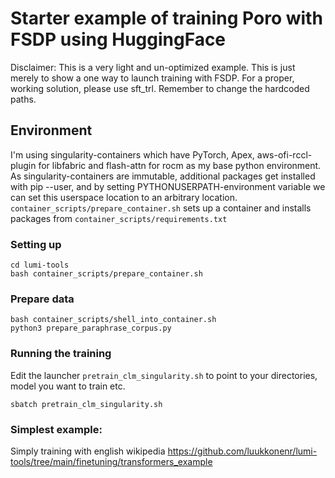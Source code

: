 # Starter example of training Poro with FSDP using HuggingFace 

Disclaimer: This is a very light and un-optimized example. This is just merely to show a one way to launch training with FSDP. For a proper, working solution, please use sft_trl.
Remember to change the hardcoded paths.

## Environment
I'm using singularity-containers which have PyTorch, Apex, aws-ofi-rccl-plugin for libfabric and flash-attn for rocm as my base python environment. As singularity-containers are immutable,
additional packages get installed with pip --user, and by setting PYTHONUSERPATH-environment variable we can set this userspace location to an arbitrary location. 
`container_scripts/prepare_container.sh` sets up a container and installs packages from `container_scripts/requirements.txt`

### Setting up
```git clone https://github.com/luukkonenr/lumi-tools.git
cd lumi-tools
bash container_scripts/prepare_container.sh
```

### Prepare data

```
bash container_scripts/shell_into_container.sh
python3 prepare_paraphrase_corpus.py
```

### Running the training

Edit the launcher `pretrain_clm_singularity.sh` to point to your directories, model you want to train etc. 

`sbatch pretrain_clm_singularity.sh`



### Simplest example:

Simply training with english wikipedia
https://github.com/luukkonenr/lumi-tools/tree/main/finetuning/transformers_example
